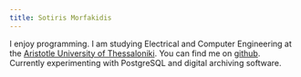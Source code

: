 ```yaml
---
title: Sotiris Morfakidis
---
```


I enjoy programming. I am studying Electrical and Computer Engineering at the
[Aristotle University of Thessaloniki](https://ee.auth.gr/). You can find me on
[github](https://github.com/sotirismorf). Currently experimenting with
PostgreSQL and digital archiving software.
